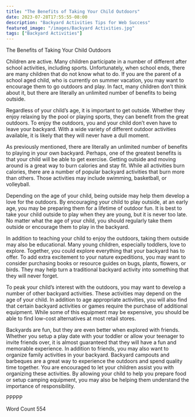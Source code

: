 ```yaml
---
title: "The Benefits of Taking Your Child Outdoors"
date: 2023-07-28T17:55:55-08:00
description: "Backyard Activities Tips for Web Success"
featured_image: "/images/Backyard Activities.jpg"
tags: ["Backyard Activities"]
---
```


The Benefits of Taking Your Child Outdoors

Children are active. Many children participate in a number of different after school activities, including sports. Unfortunately, when school ends, there are many children that do not know what to do. If you are the parent of a school aged child, who is currently on summer vacation, you may want to encourage them to go outdoors and play.  In fact, many children don’t think about it, but there are literally an unlimited number of benefits to being outside. 

Regardless of your child’s age, it is important to get outside.  Whether they enjoy relaxing by the pool or playing sports, they can benefit from the great outdoors.  To enjoy the outdoors, you and your child don’t even have to leave your backyard.  With a wide variety of different outdoor activities available, it is likely that they will never have a dull moment.  

As previously mentioned, there are literally an unlimited number of benefits to playing in your own backyard. Perhaps, one of the greatest benefits is that your child will be able to get exercise.  Getting outside and moving around is a great way to burn calories and stay fit. While all activities burn calories, there are a number of popular backyard activities that burn more than others. Those activities may include swimming, basketball, or volleyball. 

Depending on the age of your child, being outside may help them develop a love for the outdoors.  By encouraging your child to play outside, at an early age, you may be preparing them for a lifetime of outdoor fun.  It is best to take your child outside to play when they are young, but it is never too late.  No matter what the age of your child, you should regularly take them outside or encourage them to play in the backyard.

In addition to teaching your child to enjoy the outdoors, taking them outside may also be educational.  Many young children, especially toddlers, love to explore.  Together, you could explore everything that your backyard has to offer. To add extra excitement to your nature expeditions, you may want to consider purchasing books or resource guides on bugs, plants, flowers, or birds. They may help turn a traditional backyard activity into something that they will never forget.  

To peak your child’s interest with the outdoors, you may want to develop a number of other backyard activities.  These activities may depend on the age of your child. In addition to age appropriate activities, you will also find that certain backyard activities or games require the purchase of additional equipment. While some of this equipment may be expensive, you should be able to find low-cost alternatives at most retail stores.

Backyards are fun, but they are even better when explored with friends.  Whether you setup a play date with your toddler or allow your teenager to invite friends over, it is almost guaranteed that they will have a fun and memorable experience.  In addition to friends, you may also want to organize family activities in your backyard.  Backyard campouts and barbeques are a great way to experience the outdoors and spend quality time together.  You are encouraged to let your children assist you with organizing these activities. By allowing your child to help you prepare food or setup camping equipment, you may also be helping them understand the importance of responsibility.

PPPPP

Word Count 554

